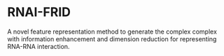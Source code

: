 # RNAI-FRID
A novel feature representation method to generate the complex complex with information enhancement and dimension reduction for representing RNA-RNA interaction.
